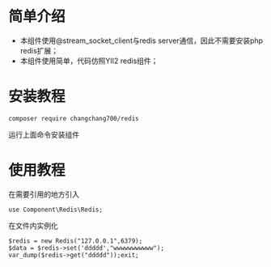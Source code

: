 # 简单介绍

- 本组件使用@stream_socket_client与redis server通信，因此不需要安装php redis扩展；
- 本组件使用简单，代码仿照YII2 redis组件；

# 安装教程
    composer require changchang700/redis

运行上面命令安装组件

# 使用教程
在需要引用的地方引入

	use Component\Redis\Redis;
	
在文件内实例化

	$redis = new Redis("127.0.0.1",6379);
	$data = $redis->set('ddddd',"wwwwwwwwwww");
	var_dump($redis->get("ddddd"));exit;